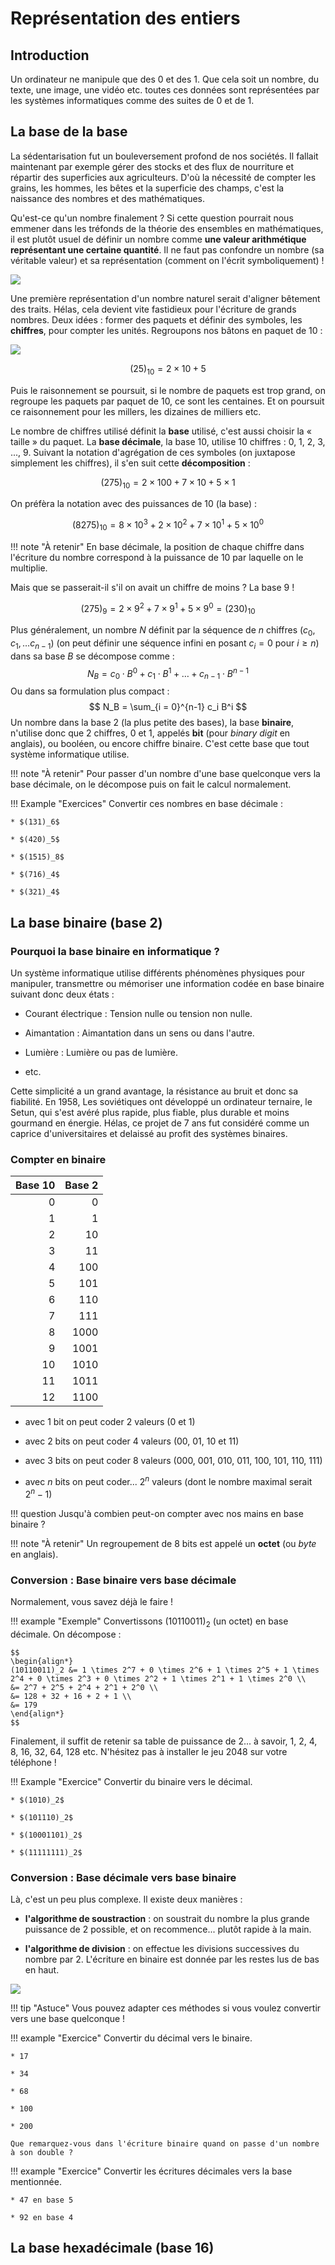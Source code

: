 # Représentation des entiers

## Introduction

Un ordinateur ne manipule que des 0 et des 1. Que cela soit un nombre, du texte, une image, une vidéo etc. toutes ces données sont représentées par les systèmes informatiques comme des suites de 0 et de 1. 

## La base de la base

La sédentarisation fut un bouleversement profond de nos sociétés. Il fallait maintenant par exemple gérer des stocks et des flux de nourriture et répartir des superficies aux agriculteurs. D'où la nécessité de compter les grains, les hommes, les bêtes et la superficie des champs, c'est la naissance des nombres et des mathématiques.

Qu'est-ce qu'un nombre finalement ? Si cette question pourrait nous emmener dans les tréfonds de la théorie des ensembles en mathématiques, il est plutôt usuel de définir un nombre comme **une valeur arithmétique représentant une certaine quantité**. Il ne faut pas confondre un nombre (sa véritable valeur) et sa représentation (comment on l'écrit symboliquement) ! 

![](./images/batons1.png)

Une première représentation d'un nombre naturel serait d'aligner bêtement des traits. Hélas, cela devient vite fastidieux pour l'écriture de grands nombres. Deux idées : former des paquets et définir des symboles, les **chiffres**, pour compter les unités. Regroupons nos bâtons en paquet de 10 :

![](./images/batons2.png)

$$
(25)_{10} = 2 \times 10 + 5
$$

<!-- 
!!! note
    La position de chaque chiffre dans l'écriture du nombre correspond à la puissance de 10 par laquelle on le multiplie. -->

Puis le raisonnement se poursuit, si le nombre de paquets est trop grand, on regroupe les paquets par paquet de 10, ce sont les centaines. Et on poursuit ce raisonnement pour les millers, les dizaines de milliers etc.

<!-- Ainsi, on représente aujourd'hui un nombre par une **suite** de symboles, les **chiffres**.  -->

Le nombre de chiffres utilisé définit la **base** utilisé, c'est aussi choisir la « taille » du paquet. La **base décimale**, la base 10, utilise 10 chiffres : 0, 1, 2, 3, ..., 9. Suivant la notation d'agrégation de ces symboles (on juxtapose simplement les chiffres), il s'en suit cette **décomposition** : 

$$
(275)_{10} = 2 \times 100 + 7 \times 10 + 5 \times 1
$$

On préfèra la notation avec des puissances de 10 (la base) :

$$
(8275)_{10} = 8 \times 10^3 + 2 \times 10^2 + 7 \times 10^1 + 5 \times 10^0
$$

!!! note "À retenir" 
    En base décimale, la position de chaque chiffre dans l'écriture du nombre correspond à la puissance de 10 par laquelle on le multiplie.

Mais que se passerait-il s'il on avait un chiffre de moins ? La base 9 !

$$
(275)_{9} = 2 \times 9^2 + 7 \times 9^1 + 5 \times 9^0 = (230)_{10}
$$

Plus généralement, un nombre $N$ définit par la séquence de $n$ chiffres $(c_0, c_1, \ldots c_{n-1})$ (on peut définir une séquence infini en posant $c_i = 0$ pour $i \geq n$) dans sa base $B$ se décompose comme :
$$
N_B = c_0 \cdot B^0 + c_1 \cdot B^1 + \ldots + c_{n-1} \cdot B^{n-1}
$$
Ou dans sa formulation plus compact :
$$
N_B = \sum_{i = 0}^{n-1} c_i B^i
$$
Un nombre dans la base 2 (la plus petite des bases), la base **binaire**, n'utilise donc que 2 chiffres, 0 et 1, appelés **bit** (pour *binary digit* en anglais), ou booléen, ou encore chiffre binaire. C'est cette base que tout système informatique utilise.

!!! note "À retenir" 
    Pour passer d'un nombre d'une base quelconque vers la base décimale, on le décompose puis on fait le calcul normalement.

!!! Example "Exercices"
    Convertir ces nombres en base décimale :

    * $(131)_6$

    * $(420)_5$

    * $(1515)_8$

    * $(716)_4$

    * $(321)_4$


## La base binaire (base 2)

### Pourquoi la base binaire en informatique ?

Un système informatique utilise différents phénomènes physiques pour manipuler, transmettre ou mémoriser une information codée en base binaire suivant donc deux états :

* Courant électrique : Tension nulle ou tension non nulle.

* Aimantation : Aimantation dans un sens ou dans l'autre.

* Lumière : Lumière ou pas de lumière.

* etc.

Cette simplicité a un grand avantage, la résistance au bruit et donc sa fiabilité. En 1958, Les soviétiques ont développé un ordinateur ternaire, le Setun, qui s'est avéré plus rapide, plus fiable, plus durable et moins gourmand en énergie. Hélas, ce projet de 7 ans fut considéré comme un caprice d'universitaires et delaissé au profit des systèmes binaires.

### Compter en binaire

| Base 10  | Base 2  | 
| ---------------: |---------------:|
| 0  | 0 |
| 1  | 1 |  
| 2  | 10  |  
| 3  | 11 |  
| 4  | 100 |  
| 5  | 101 |  
| 6  | 110 |  
| 7  | 111 |  
| 8  | 1000 |  
| 9  | 1001 |  
| 10  | 1010 |  
| 11  | 1011 |  
| 12  | 1100 |  

* avec 1 bit on peut coder 2 valeurs (0 et 1)

* avec 2 bits on peut coder 4 valeurs (00, 01, 10 et 11)

* avec 3 bits on peut coder 8 valeurs (000, 001, 010, 011, 100, 101, 110, 111)
 
* avec $n$ bits on peut coder... $2^n$ valeurs (dont le nombre maximal serait $2^n - 1$)

!!! question
    Jusqu'à combien peut-on compter avec nos mains en base binaire ?

!!! note "À retenir" 
    Un regroupement de 8 bits est appelé un **octet** (ou _byte_ en anglais).

### Conversion : Base binaire vers base décimale

Normalement, vous savez déjà le faire !


!!! example "Exemple" 
    Convertissons $(10110011)_2$ (un octet) en base décimale. On décompose :

    $$
    \begin{align*}
    (10110011)_2 &= 1 \times 2^7 + 0 \times 2^6 + 1 \times 2^5 + 1 \times 2^4 + 0 \times 2^3 + 0 \times 2^2 + 1 \times 2^1 + 1 \times 2^0 \\
    &= 2^7 + 2^5 + 2^4 + 2^1 + 2^0 \\
    &= 128 + 32 + 16 + 2 + 1 \\
    &= 179
    \end{align*}
    $$

Finalement, il suffit de retenir sa table de puissance de 2... à savoir, 1, 2, 4, 8, 16, 32, 64, 128 etc. N'hésitez pas à installer le jeu 2048 sur votre téléphone !

!!! Example "Exercice"
    Convertir du binaire vers le décimal.

    * $(1010)_2$

    * $(101110)_2$

    * $(10001101)_2$

    * $(11111111)_2$


### Conversion : Base décimale vers base binaire

Là, c'est un peu plus complexe. Il existe deux manières :

* **l'algorithme de soustraction** : on soustrait du nombre la plus grande puissance de 2 possible, et on recommence... plutôt rapide à la main.

* **l'algorithme de division** : on effectue les divisions successives du nombre par 2. L'écriture en binaire est donnée par les restes lus de bas en haut.

![](./images/divisions.png)

!!! tip "Astuce"
    Vous pouvez adapter ces méthodes si vous voulez convertir vers une base quelconque ! 

!!! example "Exercice"
    Convertir du décimal vers le binaire.

    * 17

    * 34

    * 68

    * 100

    * 200

    Que remarquez-vous dans l'écriture binaire quand on passe d'un nombre à son double ?

!!! example "Exercice"
    Convertir les écritures décimales vers la base mentionnée.

    * 47 en base 5

    * 92 en base 4

## La base hexadécimale (base 16)
